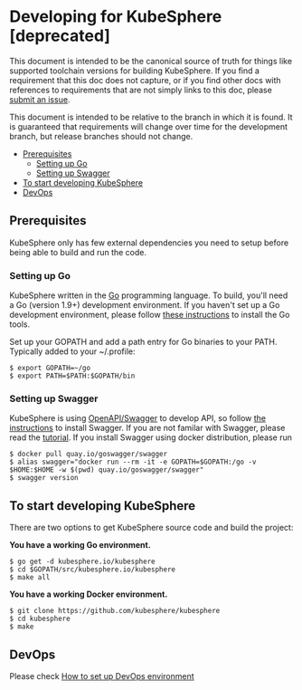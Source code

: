 # Developing for KubeSphere [deprecated]

This document is intended to be the canonical source of truth for things like
supported toolchain versions for building KubeSphere.
If you find a requirement that this doc does not capture, or if you find other
docs with references to requirements that are not simply links to this doc,
please [submit an issue](https://github.com/kubesphere/kubesphere/issues/new).

This document is intended to be relative to the branch in which it is found.
It is guaranteed that requirements will change over time for the development
branch, but release branches should not change.

- [Prerequisites](#prerequisites)
  - [Setting up Go](#setting-up-go)
  - [Setting up Swagger](#setting-up-swagger)
- [To start developing KubeSphere](#to-start-developing-kubesphere)
- [DevOps](#devops)

## Prerequisites

KubeSphere only has few external dependencies you need to setup before being
able to build and run the code.

### Setting up Go

KubeSphere written in the [Go](http://golang.org) programming language.
To build, you'll need a Go (version 1.9+) development environment.
If you haven't set up a Go development environment, please follow
[these instructions](https://golang.org/doc/install)
to install the Go tools.

Set up your GOPATH and add a path entry for Go binaries to your PATH. Typically
added to your ~/.profile:

```shell
$ export GOPATH=~/go
$ export PATH=$PATH:$GOPATH/bin
```

### Setting up Swagger

KubeSphere is using [OpenAPI/Swagger](https://swagger.io) to develop API, so follow
[the instructions](https://github.com/go-swagger/go-swagger/tree/master/docs) to
install Swagger. If you are not familar with Swagger, please read the
[tutorial](http://apihandyman.io/writing-openapi-swagger-specification-tutorial-part-1-introduction/#writing-openapi-fka-swagger-specification-tutorial). If you install Swagger using docker distribution,
please run

```shell
$ docker pull quay.io/goswagger/swagger
$ alias swagger="docker run --rm -it -e GOPATH=$GOPATH:/go -v $HOME:$HOME -w $(pwd) quay.io/goswagger/swagger"
$ swagger version
```

## To start developing KubeSphere

There are two options to get KubeSphere source code and build the project:

**You have a working Go environment.**

```shell
$ go get -d kubesphere.io/kubesphere
$ cd $GOPATH/src/kubesphere.io/kubesphere
$ make all
```

**You have a working Docker environment.**

```shell
$ git clone https://github.com/kubesphere/kubesphere
$ cd kubesphere
$ make
```

## DevOps

Please check [How to set up DevOps environment](devops.md)
